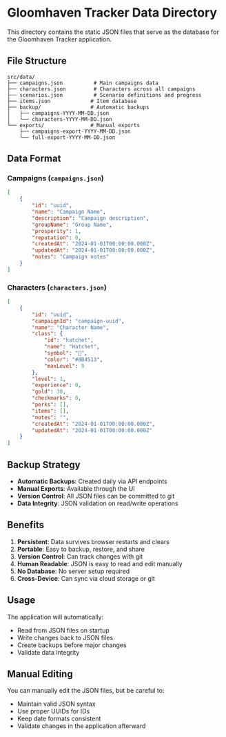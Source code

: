 # Gloomhaven Tracker Data Directory

This directory contains the static JSON files that serve as the database for the Gloomhaven Tracker application.

## File Structure

```
src/data/
├── campaigns.json          # Main campaigns data
├── characters.json         # Characters across all campaigns
├── scenarios.json          # Scenario definitions and progress
├── items.json             # Item database
├── backup/                # Automatic backups
│   ├── campaigns-YYYY-MM-DD.json
│   └── characters-YYYY-MM-DD.json
└── exports/               # Manual exports
    ├── campaigns-export-YYYY-MM-DD.json
    └── full-export-YYYY-MM-DD.json
```

## Data Format

### Campaigns (`campaigns.json`)

```json
[
	{
		"id": "uuid",
		"name": "Campaign Name",
		"description": "Campaign description",
		"groupName": "Group Name",
		"prosperity": 1,
		"reputation": 0,
		"createdAt": "2024-01-01T00:00:00.000Z",
		"updatedAt": "2024-01-01T00:00:00.000Z",
		"notes": "Campaign notes"
	}
]
```

### Characters (`characters.json`)

```json
[
	{
		"id": "uuid",
		"campaignId": "campaign-uuid",
		"name": "Character Name",
		"class": {
			"id": "hatchet",
			"name": "Hatchet",
			"symbol": "🎯",
			"color": "#8B4513",
			"maxLevel": 9
		},
		"level": 1,
		"experience": 0,
		"gold": 30,
		"checkmarks": 0,
		"perks": [],
		"items": [],
		"notes": "",
		"createdAt": "2024-01-01T00:00:00.000Z",
		"updatedAt": "2024-01-01T00:00:00.000Z"
	}
]
```

## Backup Strategy

- **Automatic Backups**: Created daily via API endpoints
- **Manual Exports**: Available through the UI
- **Version Control**: All JSON files can be committed to git
- **Data Integrity**: JSON validation on read/write operations

## Benefits

1. **Persistent**: Data survives browser restarts and clears
2. **Portable**: Easy to backup, restore, and share
3. **Version Control**: Can track changes with git
4. **Human Readable**: JSON is easy to read and edit manually
5. **No Database**: No server setup required
6. **Cross-Device**: Can sync via cloud storage or git

## Usage

The application will automatically:

- Read from JSON files on startup
- Write changes back to JSON files
- Create backups before major changes
- Validate data integrity

## Manual Editing

You can manually edit the JSON files, but be careful to:

- Maintain valid JSON syntax
- Use proper UUIDs for IDs
- Keep date formats consistent
- Validate changes in the application afterward
